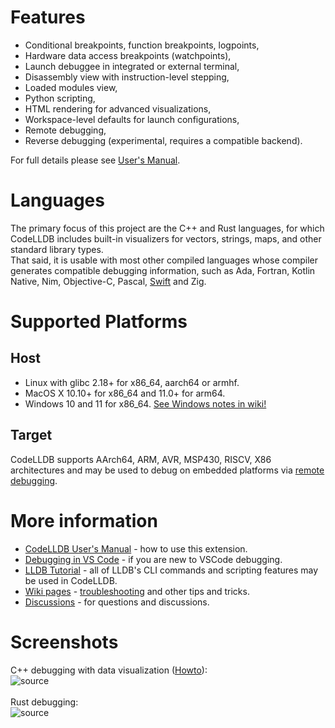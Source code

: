 # Features
- Conditional breakpoints, function breakpoints, logpoints,
- Hardware data access breakpoints (watchpoints),
- Launch debuggee in integrated or external terminal,
- Disassembly view with instruction-level stepping,
- Loaded modules view,
- Python scripting,
- HTML rendering for advanced visualizations,
- Workspace-level defaults for launch configurations,
- Remote debugging,
- Reverse debugging (experimental, requires a compatible backend).

For full details please see [User's Manual](https://github.com/vadimcn/codelldb/blob/v1.9.1/MANUAL.md).<br>

# Languages
The primary focus of this project are the C++ and Rust languages, for which CodeLLDB includes built-in visualizers for
vectors, strings, maps, and other standard library types.<br>
That said, it is usable with most other compiled languages whose compiler generates compatible debugging information,
such as Ada, Fortran, Kotlin Native, Nim, Objective-C, Pascal, [Swift](https://github.com/vadimcn/codelldb/wiki/Swift)
and Zig.

# Supported Platforms

## Host
- Linux with glibc 2.18+ for x86_64, aarch64 or armhf.
- MacOS X 10.10+ for x86_64 and 11.0+ for arm64.
- Windows 10 and 11 for x86_64. [See Windows notes in wiki!](https://github.com/vadimcn/codelldb/wiki/Windows)

## Target
CodeLLDB supports AArch64, ARM, AVR, MSP430, RISCV, X86 architectures and may be used to debug on embedded platforms
via [remote debugging](https://github.com/vadimcn/codelldb/blob/v1.9.1/MANUAL.md#remote-debugging).

# More information
- [CodeLLDB User's Manual](https://github.com/vadimcn/codelldb/blob/v1.9.1/MANUAL.md) - how to use this extension.
- [Debugging in VS Code](https://code.visualstudio.com/docs/editor/debugging) - if you are new to VSCode debugging.
- [LLDB Tutorial](https://lldb.llvm.org/use/tutorial.html) - all of LLDB's CLI commands and scripting features may be used in CodeLLDB.
- [Wiki pages](https://github.com/vadimcn/codelldb/wiki) - [troubleshooting](https://github.com/vadimcn/codelldb/wiki/Troubleshooting) and other tips and tricks.
- [Discussions](https://github.com/vadimcn/codelldb/discussions) - for questions and discussions.

# Screenshots

C++ debugging with data visualization ([Howto](https://github.com/vadimcn/codelldb/wiki/Data-visualization)):<br>
![source](https://github.com/vadimcn/codelldb/raw/v1.9.1/images/plotting.png)
<br>
<br>
Rust debugging:<br>
![source](https://github.com/vadimcn/codelldb/raw/v1.9.1/images/source.png)


